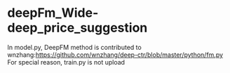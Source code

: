 # deepFm_Wide-deep_price_suggestion
In model.py, DeepFM method is contributed to wnzhang:https://github.com/wnzhang/deep-ctr/blob/master/python/fm.py
For special reason, train.py is not upload
